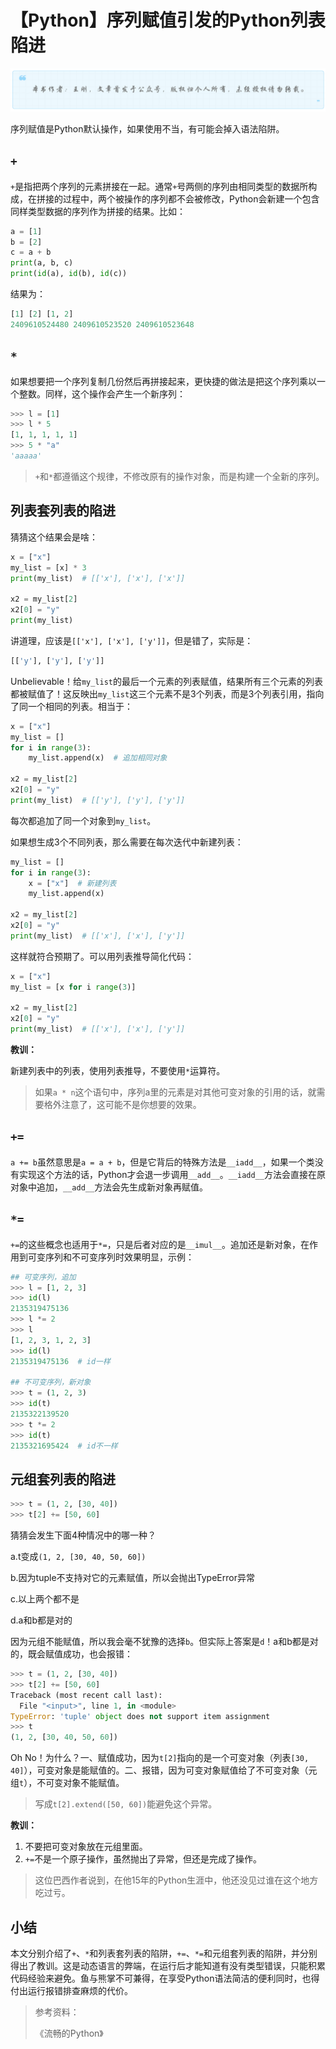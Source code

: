 # 【Python】序列赋值引发的Python列表陷进
![](../wanggang.png)

序列赋值是Python默认操作，如果使用不当，有可能会掉入语法陷阱。

## `+`

`+`是指把两个序列的元素拼接在一起。通常`+`号两侧的序列由相同类型的数据所构成，在拼接的过程中，两个被操作的序列都不会被修改，Python会新建一个包含同样类型数据的序列作为拼接的结果。比如：

```python
a = [1]
b = [2]
c = a + b
print(a, b, c)
print(id(a), id(b), id(c))
```

结果为：

```python
[1] [2] [1, 2]
2409610524480 2409610523520 2409610523648
```

## `*`

如果想要把一个序列复制几份然后再拼接起来，更快捷的做法是把这个序列乘以一个整数。同样，这个操作会产生一个新序列：

```python
>>> l = [1]
>>> l * 5
[1, 1, 1, 1, 1]
>>> 5 * "a"
'aaaaa'
```

> `+`和`*`都遵循这个规律，不修改原有的操作对象，而是构建一个全新的序列。

## 列表套列表的陷进

猜猜这个结果会是啥：

```python
x = ["x"]
my_list = [x] * 3
print(my_list)  # [['x'], ['x'], ['x']]

x2 = my_list[2]
x2[0] = "y"
print(my_list)
```

讲道理，应该是`[['x'], ['x'], ['y']]`，但是错了，实际是：

```python
[['y'], ['y'], ['y']]
```

Unbelievable！给`my_list`的最后一个元素的列表赋值，结果所有三个元素的列表都被赋值了！这反映出`my_list`这三个元素不是3个列表，而是3个列表引用，指向了同一个相同的列表。相当于：

```python
x = ["x"]
my_list = []
for i in range(3):
    my_list.append(x)  # 追加相同对象

x2 = my_list[2]
x2[0] = "y"
print(my_list)  # [['y'], ['y'], ['y']]
```

每次都追加了同一个对象到`my_list`。

如果想生成3个不同列表，那么需要在每次迭代中新建列表：

```python
my_list = []
for i in range(3):
    x = ["x"]  # 新建列表
    my_list.append(x)

x2 = my_list[2]
x2[0] = "y"
print(my_list)  # [['x'], ['x'], ['y']]
```

这样就符合预期了。可以用列表推导简化代码：

```python
x = ["x"]
my_list = [x for i range(3)]

x2 = my_list[2]  
x2[0] = "y"
print(my_list)  # [['x'], ['x'], ['y']]
```

**教训：**

新建列表中的列表，使用列表推导，不要使用`*`运算符。

> 如果`a * n`这个语句中，序列a里的元素是对其他可变对象的引用的话，就需要格外注意了，这可能不是你想要的效果。

## `+=`

`a += b`虽然意思是`a = a + b`，但是它背后的特殊方法是`__iadd__`，如果一个类没有实现这个方法的话，Python才会退一步调用`__add__`。`__iadd__`方法会直接在原对象中追加，`__add__`方法会先生成新对象再赋值。

## `*=`

`+=`的这些概念也适用于`*=`，只是后者对应的是`__imul__`。追加还是新对象，在作用到可变序列和不可变序列时效果明显，示例：

```python
## 可变序列，追加
>>> l = [1, 2, 3]
>>> id(l)
2135319475136
>>> l *= 2
>>> l
[1, 2, 3, 1, 2, 3]
>>> id(l)
2135319475136  # id一样

## 不可变序列，新对象
>>> t = (1, 2, 3)
>>> id(t)
2135322139520
>>> t *= 2
>>> id(t)
2135321695424  # id不一样
```

## 元组套列表的陷进

```python
>>> t = (1, 2, [30, 40])
>>> t[2] += [50, 60]
```

猜猜会发生下面4种情况中的哪一种？

a.t变成`(1, 2, [30, 40, 50, 60])`

b.因为tuple不支持对它的元素赋值，所以会抛出TypeError异常

c.以上两个都不是

d.a和b都是对的

因为元组不能赋值，所以我会毫不犹豫的选择`b`。但实际上答案是`d`！a和b都是对的，既会赋值成功，也会报错：

```python
>>> t = (1, 2, [30, 40])
>>> t[2] += [50, 60]
Traceback (most recent call last):
  File "<input>", line 1, in <module>
TypeError: 'tuple' object does not support item assignment
>>> t
(1, 2, [30, 40, 50, 60])
```

Oh No！为什么？一、赋值成功，因为`t[2]`指向的是一个可变对象（列表`[30, 40]`），可变对象是能赋值的。二、报错，因为可变对象赋值给了不可变对象（元组`t`），不可变对象不能赋值。

> 写成`t[2].extend([50, 60])`能避免这个异常。

**教训：**

1. 不要把可变对象放在元组里面。
2. `+=`不是一个原子操作，虽然抛出了异常，但还是完成了操作。

> 这位巴西作者说到，在他15年的Python生涯中，他还没见过谁在这个地方吃过亏。

## 小结

本文分别介绍了`+`、`*`和列表套列表的陷阱，`+=`、`*=`和元组套列表的陷阱，并分别得出了教训。这是动态语言的弊端，在运行后才能知道有没有类型错误，只能积累代码经验来避免。鱼与熊掌不可兼得，在享受Python语法简洁的便利同时，也得付出运行报错排查麻烦的代价。

> 参考资料：
>
> 《流畅的Python》

